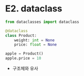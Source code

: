 # E2. dataclass

```python
from dataclasses import dataclass

@dataclass
class Product:
    weight: int = None
    price: float = None

apple = Product()
apple.price = 10
```

- 구조체와 유사